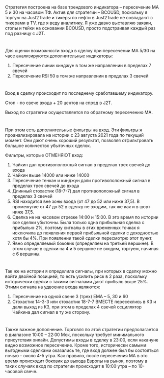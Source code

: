 Стратегия построена на базе трендового индикатора – пересечение MA 5 и 30 на часовом ТФ. Актив для стратегии – BCOUSD, поскольку я торгую на Just2Trade и тикеры по нефти в Just2Trade не совпадают с тикерами в TV, где я веду аналитику. Я уже давно выставляю заявки, стопы и тейки на основании BCOUSD, просто подстраивая каждый раз под разницу с J2T.

#

Для оценки возможности входа в сделку при пересечении MA 5/30 на часе анализируются дополнительные индикаторы:
1.  Пересечение линии кинджун в том же направлении в пределах 7 свечей
2.  Пересечение RSI 50 в том же направлении в пределах 3 свечей

#

Вход в сделку происходит по последнему сработавшему индикатору.

Стоп - по свече входа + 20 центов на спрэд в J2T.

Выход по стратегии осуществляется по обратному пересечению МА.

#

При этом есть дополнительные фильтры на вход. Эти фильтры я проанализировала на истории с 23 августа 2021 года по текущий момент. Они дают очень хороший результат, позволяя отфильтровать большое количество убыточных сделок.

Фильтры, которые ОТМЕНЯЮТ вход:
1.  Чайкин дал противоположный сигнал в пределах трех свечей до входа
2.  Чайкин выше 14000 или ниже 14000
3.  Пересечение тенкан и кинджун дали противоположный сигнал в пределах трех свечей до входа
4.  Длинный стохастик (18-7-7) дал противоположный сигнал в пределах 3 свечей
5.  RSI находится вне зоны входа (от 47 до 52 или ниже 37,5). В промежутке от 47 до 52 в сделку не входим, так же как и в шорт ниже 37,5.
6.  Сделка не на часовом отрезке 14:00 и 15:00. В это время по истории все сделки убыточны. Была только одна прибыльная сделка с прибылью 2%, поэтому сигналы в этих временных точках я исключила до появления первой прибыльной сделки с доходностью хотя бы 4%. При появлении такой сделки пересмотрю этот пункт.
7.  Явно определяемый боковик (определяем на третьей вершине). В этом случае в сделки на 4 и 5 вершине не входим, торгуем, начиная с 6 вершины.

#

Так же на истории я определила сигналы, при которых в сделку можно войти двойной позицией, то есть усилить риск в 2 раза, поскольку исторически сделки с такими сигналами дают прибыль выше 25%. Этими сигнала на удвоение входа являются:
1.  Пересечение на одной свече 3 (трех) EMA – 5, 30 и 60
2.  Стохастик 14-3-3 или стохастик 18-7-7 ВМЕСТЕ пересеклись в КЗ и дали выход из КЗ, при этом в пределах 4 свечей осциллятор Чайкина дал сигнал в ту же сторону.

#

Также важное дополнение. Торговля по этой стратегии предполагается в диапазоне 10:00 – 22:00 Мск, поскольку требует минимального присутствия онлайн. Допустимы входы в сделку в 23:00, если накануне видно возможное пересечение. Кроме того, исторически самыми выгодными сделками оказались те, где вход должен был бы состояться ночью – около 4-5 утра. Как правило, после пересечения МА в это время происходит боковик до выхода Европы на рынок, поэтому в таких случаях вход по стратегии происходит в 10:00 утра – по 10-часовой свече.
